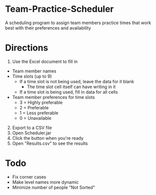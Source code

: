 # Team-Practice-Scheduler
A scheduling program to assign team members practice times that work best with their preferences and availability

# Directions
1. Use the Excel document to fill in
  * Team member names
  * Time slots (up to 9)
    * If a time slot is not being used, leave the data for it blank
      * The time slot cell itself can have writing in it
    * If a time slot is being used, fill in data for all cells
  * Team member preferences for time slots
    * 3 = Highly preferable
    * 2 = Preferable
    * 1 = Less preferable
    * 0 = Unavailable
2. Export to a CSV file
3. Open Scheduler.jar
4. Click the button when you're ready
5. Open "Results.csv" to see the results

# Todo
* Fix corner cases
* Make level names more dynamic
* Minimize number of people "Not Sorted"
